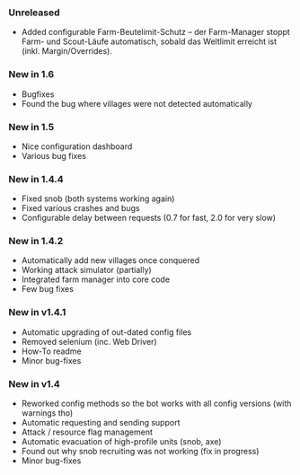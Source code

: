 ### Unreleased
- Added configurable Farm-Beutelimit-Schutz – der Farm-Manager stoppt Farm- und Scout-Läufe automatisch, sobald das Weltlimit erreicht ist (inkl. Margin/Overrides).

### New in 1.6
- Bugfixes
- Found the bug where villages were not detected automatically

### New in 1.5
- Nice configuration dashboard
- Various bug fixes

### New in 1.4.4
- Fixed snob (both systems working again)
- Fixed various crashes and bugs
- Configurable delay between requests (0.7 for fast, 2.0 for very slow)

### New in 1.4.2
- Automatically add new villages once conquered
- Working attack simulator (partially)
- Integrated farm manager into core code
- Few bug fixes

### New in v1.4.1
- Automatic upgrading of out-dated config files
- Removed selenium (inc. Web Driver)
- How-To readme
- Minor bug-fixes

### New in v1.4
- Reworked config methods so the bot works with all config versions (with warnings tho)
- Automatic requesting and sending support
- Attack / resource flag management
- Automatic evacuation of high-profile units (snob, axe)
- Found out why snob recruiting was not working (fix in progress)
- Minor bug-fixes
